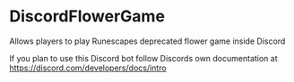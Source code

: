 # DiscordFlowerGame
Allows players to play Runescapes deprecated flower game inside Discord

If you plan to use this Discord bot follow Discords own documentation at https://discord.com/developers/docs/intro
